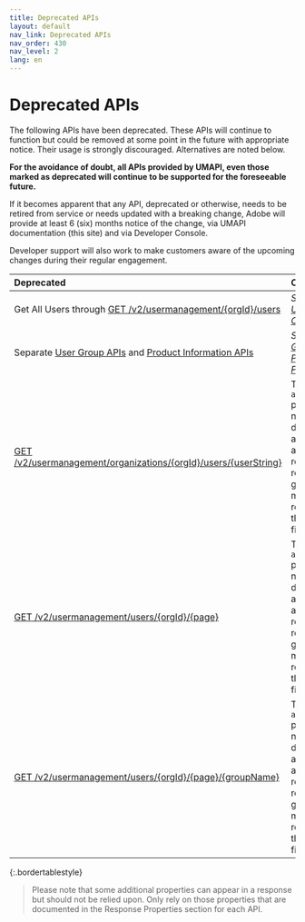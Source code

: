 ```yaml
---   
title: Deprecated APIs    
layout: default   
nav_link: Deprecated APIs   
nav_order: 430    
nav_level: 2    
lang: en    
---  
```


# Deprecated APIs

The following APIs have been deprecated. These APIs will continue to function but could be removed at some point in the future with appropriate notice. Their usage is strongly discouraged. Alternatives are noted below.

**For the avoidance of doubt, all APIs provided by UMAPI, even those marked as deprecated will continue to be supported for the foreseeable future.**

If it becomes apparent that any API, deprecated or otherwise, needs to be retired from service or needs updated with a breaking change, Adobe will provide at least 6 (six) months notice of the change, via UMAPI documentation (this site) and via Developer Console.

Developer support will also work to make customers aware of the upcoming changes during their regular engagement.

| Deprecated | Current |
| :--- | :------ |
| Get All Users through [GET /v2/usermanagement/{orgId}/users](getUsersREST.md)| _See [Get Users in Organization](getUsersWithPage.md)_ |
| Separate [User Group APIs](usergroup.md) and [Product Information APIs](product.md) | _See [Get Groups and Product Profiles](group.md)_ |
| [GET /v2/usermanagement/organizations/{orgId}/users/{userString}](getUser.md) | The `adminRoles` property is now deprecated, and administrative roles are reflected in group memberships, returned in the [`groups`](getUser.md#ResponseProps) field. |
| [GET /v2/usermanagement/users/{orgId}/{page}](getUsersWithPage.md) | The `adminRoles` property is now deprecated, and administrative roles are reflected in group memberships, returned in the [`groups`](getUsersWithPage.md#ResponseProps) field. |
| [GET /v2/usermanagement/users/{orgId}/{page}/{groupName}](getUsersByGroup.md) | The `adminRoles` property is now deprecated, and administrative roles are reflected in group memberships, returned in the [`groups`](getUsersByGroup.md#ResponseProps) field. |
{:.bordertablestyle}

>Please note that some additional properties can appear in a response but should not be relied upon. Only rely on those properties that are documented in the Response Properties section for each API.
